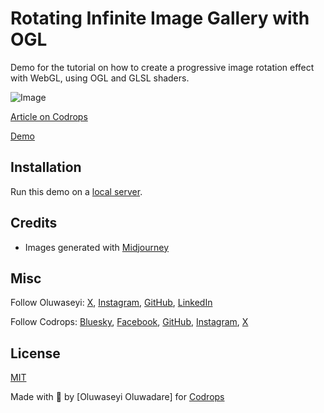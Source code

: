 # Rotating Infinite Image Gallery with OGL

Demo for the tutorial on how to create a progressive image rotation effect with WebGL, using OGL and GLSL shaders.

![Image](https://codrops-1f606.kxcdn.com/codrops/wp-content/uploads/2024/11/Screenshot-2024-11-08-at-7.44.57%E2%80%AFpm-1536x952.png?x51189)

[Article on Codrops](https://tympanus.net/codrops/?p=82391)

[Demo](https://tympanus.net/Tutorials/RotatingSlideshow/)

## Installation

Run this demo on a [local server](https://developer.mozilla.org/en-US/docs/Learn/Common_questions/Tools_and_setup/set_up_a_local_testing_server).

## Credits

- Images generated with [Midjourney](https://midjourney.com)

## Misc

Follow Oluwaseyi: [X](https://x.com/seyii___), [Instagram](https://www.instagram.com/seyi.motion/), [GitHub](https://github.com/oluwadareseyi), [LinkedIn](https://www.linkedin.com/in/oluwadareseyi/) 

Follow Codrops: [Bluesky](https://bsky.app/profile/codrops.bsky.social), [Facebook](http://www.facebook.com/codrops), [GitHub](https://github.com/codrops), [Instagram](https://www.instagram.com/codropsss/), [X](http://www.x.com/codrops)

## License
[MIT](LICENSE)

Made with :blue_heart: by [Oluwaseyi Oluwadare] for [Codrops](http://www.codrops.com)





